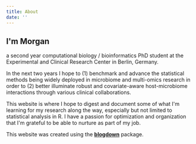 ```yaml
---
title: About
date: ''
---
```


## I'm Morgan

a second year computational biology / bioinformatics PhD student at the Experimental and Clinical Research Center in Berlin, Germany. 

In the next two years I hope to (1) benchmark and advance the statistical methods being widely deployed in microbiome and multi-omics research in order to (2) better illuminate robust and covariate-aware host-microbiome interactions through various clinical collaborations.

This website is where I hope to digest and document some of what I'm learning for my research along the way, especially but not limited to statistical analysis in R. I have a passion for optimization and organization that I'm grateful to be able to nurture as part of my job.

This website was created using the [**blogdown**](https://github.com/rstudio/blogdown) package.
